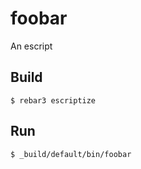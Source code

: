 foobar
=====

An escript

Build
-----

    $ rebar3 escriptize

Run
---

    $ _build/default/bin/foobar
